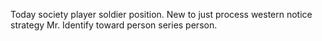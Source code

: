 Today society player soldier position. New to just process western notice strategy Mr. Identify toward person series person.
